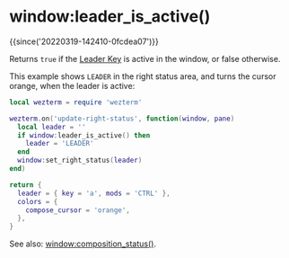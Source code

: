 # window:leader_is_active()

{{since('20220319-142410-0fcdea07')}}

Returns `true` if the [Leader Key](../../keys.md) is active in the window, or false otherwise.

This example shows `LEADER` in the right status area, and turns the cursor orange,
when the leader is active:

```lua
local wezterm = require 'wezterm'

wezterm.on('update-right-status', function(window, pane)
  local leader = ''
  if window:leader_is_active() then
    leader = 'LEADER'
  end
  window:set_right_status(leader)
end)

return {
  leader = { key = 'a', mods = 'CTRL' },
  colors = {
    compose_cursor = 'orange',
  },
}
```

See also: [window:composition_status()](composition_status.md).
